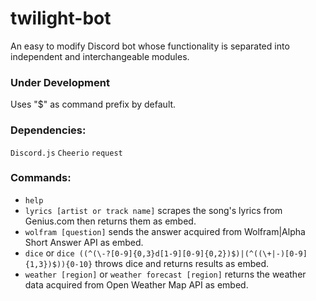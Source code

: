# twilight-bot 
An easy to modify Discord bot whose functionality is separated into independent and interchangeable modules.

### Under Development
Uses "$" as command prefix by default.

### Dependencies: 
`Discord.js` `Cheerio` `request`

### Commands: 
 - `help`
 - `lyrics [artist or track name]` scrapes the song's lyrics from Genius.com then returns them as embed.
 - `wolfram [question]` sends the answer acquired from Wolfram|Alpha Short Answer API as embed.
 - `dice` or `dice ((^(\-?[0-9]{0,3}d[1-9][0-9]{0,2})$)|(^((\+|-)[0-9]{1,3})$)){0-10}` throws dice and returns results as embed.
 - `weather [region]` or `weather forecast [region]` returns the weather data acquired from Open Weather Map API as embed. 
